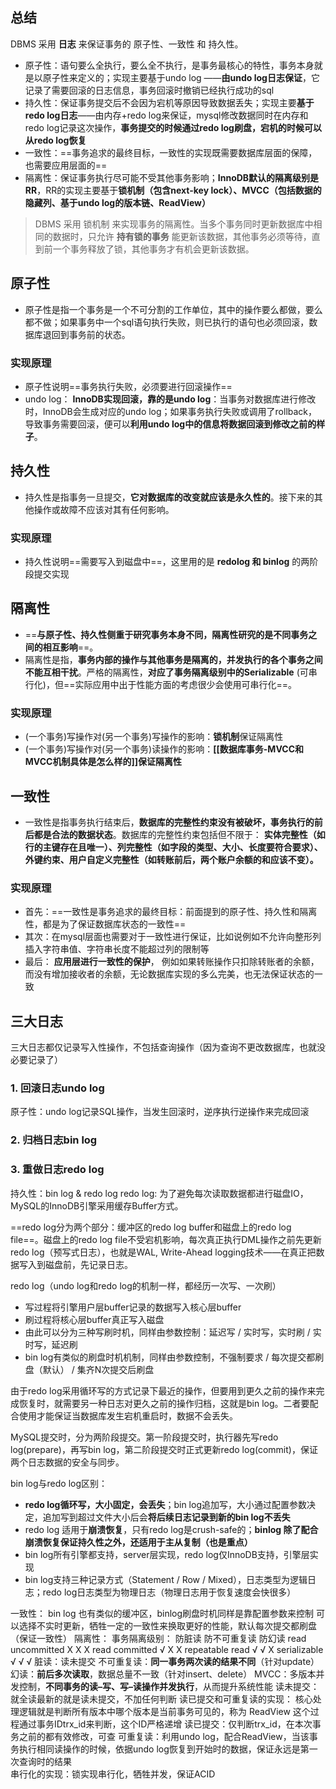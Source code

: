 ## 总结
DBMS 采用 **日志** 来保证事务的 原子性、一致性 和 持久性。
-   原子性：语句要么全执行，要么全不执行，是事务最核心的特性，事务本身就是以原子性来定义的；实现主要基于undo log ——**由undo log日志保证**，它记录了需要回滚的日志信息，事务回滚时撤销已经执行成功的sql
-   持久性：保证事务提交后不会因为宕机等原因导致数据丢失；实现主要**基于redo log日志**——由内存+redo log来保证，mysql修改数据同时在内存和redo log记录这次操作，**事务提交的时候通过redo log刷盘，宕机的时候可以从redo log恢复**
-   一致性：==事务追求的最终目标，一致性的实现既需要数据库层面的保障，也需要应用层面的==
-   隔离性：保证事务执行尽可能不受其他事务影响；**InnoDB默认的隔离级别是RR**，RR的实现主要基于**锁机制（包含next-key lock）、MVCC（包括数据的隐藏列、基于undo log的版本链、ReadView）**

> DBMS 采用 锁机制 来实现事务的隔离性。当多个事务同时更新数据库中相同的数据时，只允许 **持有锁的事务** 能更新该数据，其他事务必须等待，直到前一个事务释放了锁，其他事务才有机会更新该数据。
 
## 原子性
-   原子性是指一个事务是一个不可分割的工作单位，其中的操作要么都做，要么都不做；如果事务中一个sql语句执行失败，则已执行的语句也必须回滚，数据库退回到事务前的状态。

### 实现原理
-   原子性说明==事务执行失败，必须要进行回滚操作==
-   undo log： **InnoDB实现回滚，靠的是undo log**：当事务对数据库进行修改时，InnoDB会生成对应的undo log；如果事务执行失败或调用了rollback，导致事务需要回滚，便可以**利用undo log中的信息将数据回滚到修改之前的样子**。

## 持久性
-   持久性是指事务一旦提交，**它对数据库的改变就应该是永久性的**。接下来的其他操作或故障不应该对其有任何影响。
### 实现原理
-   持久性说明==需要写入到磁盘中==，这里用的是 **redolog 和 binlog** 的两阶段提交实现

## 隔离性
-   ==**与原子性、持久性侧重于研究事务本身不同，隔离性研究的是不同事务之间的相互影响**==。
-   隔离性是指，**事务内部的操作与其他事务是隔离的，并发执行的各个事务之间不能互相干扰**。严格的隔离性，**对应了事务隔离级别中的Serializable** (可串行化)，但==实际应用中出于性能方面的考虑很少会使用可串行化==。

### 实现原理
-   (一个事务)写操作对(另一个事务)写操作的影响：**锁机制**保证隔离性
-   (一个事务)写操作对(另一个事务)读操作的影响：**[[数据库事务-MVCC和MVCC机制具体是怎么样的]]保证隔离性**

## 一致性
-   一致性是指事务执行结束后，**数据库的完整性约束没有被破坏，事务执行的前后都是合法的数据状态**。数据库的完整性约束包括但不限于： **实体完整性（如行的主键存在且唯一）、列完整性（如字段的类型、大小、长度要符合要求）、外键约束、用户自定义完整性（如转账前后，两个账户余额的和应该不变）。**
### 实现原理
-   首先：==一致性是事务追求的最终目标：前面提到的原子性、持久性和隔离性，都是为了保证数据库状态的一致性==
-   其次：在mysql层面也需要对于一致性进行保证，比如说例如不允许向整形列插入字符串值、字符串长度不能超过列的限制等
-   最后： **应用层进行一致性的保护**， 例如如果转账操作只扣除转账者的余额，而没有增加接收者的余额，无论数据库实现的多么完美，也无法保证状态的一致

## 三大日志
三大日志都仅记录写入性操作，不包括查询操作（因为查询不更改数据库，也就没必要记录了）
### 1. 回滚日志undo log
原子性：undo log记录SQL操作，当发生回滚时，逆序执行逆操作来完成回滚

### 2. 归档日志bin log

### 3. 重做日志redo log
持久性：bin log & redo log
redo log: 为了避免每次读取数据都进行磁盘IO，MySQL的InnoDB引擎采用缓存Buffer方式。

==redo log分为两个部分：缓冲区的redo log buffer和磁盘上的redo log file==。磁盘上的redo log file不受宕机影响，每次真正执行DML操作之前先更新redo log（预写式日志），也就是WAL, Write-Ahead logging技术——在真正把数据写入到磁盘前，先记录日志。

redo log（undo log和redo log的机制一样，都经历一次写、一次刷）
- 写过程将引擎用户层buffer记录的数据写入核心层buffer
- 刷过程将核心层buffer真正写入磁盘
- 由此可以分为三种写刷时机，同样由参数控制：延迟写 / 实时写，实时刷 / 实时写，延迟刷
- bin log有类似的刷盘时机机制，同样由参数控制，不强制要求 / 每次提交都刷盘（默认） / 集齐N次提交后刷盘

由于redo log采用循环写的方式记录下最近的操作，但要用到更久之前的操作来完成恢复时，就需要另一种日志对更久之前的操作归档，这就是bin log。二者要配合使用才能保证当数据库发生宕机重启时，数据不会丢失。

MySQL提交时，分为两阶段提交。第一阶段提交时，执行器先写redo log(prepare)，再写bin log，第二阶段提交时正式更新redo log(commit)，保证两个日志数据的安全与同步。


bin log与redo log区别：
- **redo log循环写，大小固定，会丢失**；bin log追加写，大小通过配置参数决定，追加写到超过文件大小后会**将后续日志记录到新的bin log不丢失**
- redo log 适用于**崩溃恢复**，只有redo log是crush-safe的；**binlog 除了配合崩溃恢复保证持久性之外，还适用于主从复制（也是重点）**
- bin log所有引擎都支持，server层实现，redo log仅InnoDB支持，引擎层实现
- bin log支持三种记录方式（Statement / Row / Mixed），日志类型为逻辑日志；redo log日志类型为物理日志（物理日志用于恢复速度会快很多）

一致性：
	bin log 也有类似的缓冲区，binlog刷盘时机同样是靠配置参数来控制
	可以选择不实时更新，牺牲一定的一致性来换取更好的性能，默认每次提交都刷盘（保证一致性）
隔离性：
	事务隔离级别：     	   防脏读  防不可重复读  防幻读
		read uncommitted     X          X          X
		read committed       √          X          X
		repeatable read      √          √          X
		serializable         √          √          √
		脏读：读未提交
		不可重复读：**同一事务两次读的结果不同**（针对update）
		幻读：**前后多次读取**，数据总量不一致（针对insert、delete）
	MVCC：多版本并发控制，**不同事务的读–写、写–读操作并发执行**，从而提升系统性能
		读未提交：就全读最新的就是读未提交，不加任何判断
		读已提交和可重复读的实现：
			核心处理逻辑就是判断所有版本中哪个版本是当前事务可见的，称为 ReadView
			这个过程通过事务IDtrx_id来判断，这个ID严格递增
			读已提交：仅判断trx_id，在本次事务之前的都有效修改，可查
			可重复读：利用undo log，配合ReadView，当该事务执行相同读操作的时候，依据undo log恢复到开始时的数据，保证永远是第一次查询时的结果	
	串行化的实现：锁实现串行化，牺牲并发，保证ACID
 